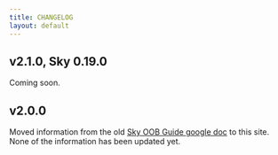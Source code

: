 ```yaml
---
title: CHANGELOG
layout: default
---
```


## v2.1.0, Sky 0.19.0
Coming soon.

## v2.0.0
Moved information from the old [Sky OOB Guide google doc](https://docs.google.com/document/d/1Inh4q4008EtxY2b1PZnKJArfwUiFuxawXJ8lw3KaelM) to this site. None of the information has been updated yet.